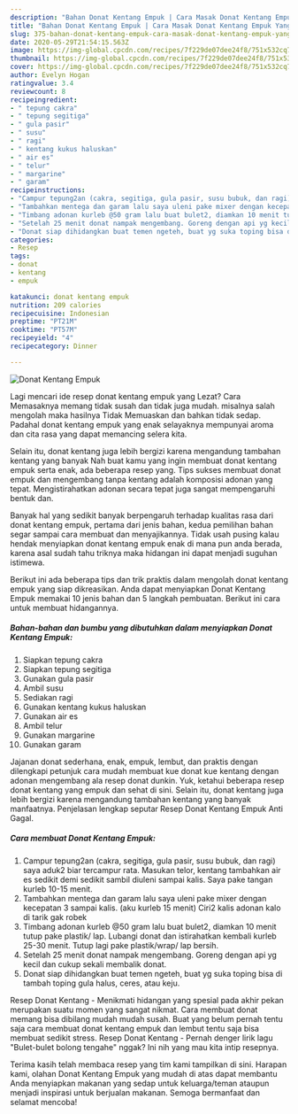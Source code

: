 ```yaml
---
description: "Bahan Donat Kentang Empuk | Cara Masak Donat Kentang Empuk Yang Mudah Dan Praktis"
title: "Bahan Donat Kentang Empuk | Cara Masak Donat Kentang Empuk Yang Mudah Dan Praktis"
slug: 375-bahan-donat-kentang-empuk-cara-masak-donat-kentang-empuk-yang-mudah-dan-praktis
date: 2020-05-29T21:54:15.563Z
image: https://img-global.cpcdn.com/recipes/7f229de07dee24f8/751x532cq70/donat-kentang-empuk-foto-resep-utama.jpg
thumbnail: https://img-global.cpcdn.com/recipes/7f229de07dee24f8/751x532cq70/donat-kentang-empuk-foto-resep-utama.jpg
cover: https://img-global.cpcdn.com/recipes/7f229de07dee24f8/751x532cq70/donat-kentang-empuk-foto-resep-utama.jpg
author: Evelyn Hogan
ratingvalue: 3.4
reviewcount: 8
recipeingredient:
- " tepung cakra"
- " tepung segitiga"
- " gula pasir"
- " susu"
- " ragi"
- " kentang kukus haluskan"
- " air es"
- " telur"
- " margarine"
- " garam"
recipeinstructions:
- "Campur tepung2an (cakra, segitiga, gula pasir, susu bubuk, dan ragi) saya aduk2 biar tercampur rata. Masukan telor, kentang tambahkan air es sedikit demi sedikit sambil diuleni sampai kalis. Saya pake tangan kurleb 10-15 menit."
- "Tambahkan mentega dan garam lalu saya uleni pake mixer dengan kecepatan 3 sampai kalis. (aku kurleb 15 menit) Ciri2 kalis adonan kalo di tarik gak robek"
- "Timbang adonan kurleb @50 gram lalu buat bulet2, diamkan 10 menit tutup pake plastik/ lap. Lubangi donat dan istirahatkan kembali kurleb 25-30 menit. Tutup lagi pake plastik/wrap/ lap bersih."
- "Setelah 25 menit donat nampak mengembang. Goreng dengan api yg kecil dan cukup sekali membalik donat."
- "Donat siap dihidangkan buat temen ngeteh, buat yg suka toping bisa di tambah toping gula halus, ceres, atau keju."
categories:
- Resep
tags:
- donat
- kentang
- empuk

katakunci: donat kentang empuk 
nutrition: 209 calories
recipecuisine: Indonesian
preptime: "PT21M"
cooktime: "PT57M"
recipeyield: "4"
recipecategory: Dinner

---
```



![Donat Kentang Empuk](https://img-global.cpcdn.com/recipes/7f229de07dee24f8/751x532cq70/donat-kentang-empuk-foto-resep-utama.jpg)

Lagi mencari ide resep donat kentang empuk yang Lezat? Cara Memasaknya memang tidak susah dan tidak juga mudah. misalnya salah mengolah maka hasilnya Tidak Memuaskan dan bahkan tidak sedap. Padahal donat kentang empuk yang enak selayaknya mempunyai aroma dan cita rasa yang dapat memancing selera kita.

Selain itu, donat kentang juga lebih bergizi karena mengandung tambahan kentang yang banyak Nah buat kamu yang ingin membuat donat kentang empuk serta enak, ada beberapa resep yang. Tips sukses membuat donat empuk dan mengembang tanpa kentang adalah komposisi adonan yang tepat. Mengistirahatkan adonan secara tepat juga sangat mempengaruhi bentuk dan.

Banyak hal yang sedikit banyak berpengaruh terhadap kualitas rasa dari donat kentang empuk, pertama dari jenis bahan, kedua pemilihan bahan segar sampai cara membuat dan menyajikannya. Tidak usah pusing kalau hendak menyiapkan donat kentang empuk enak di mana pun anda berada, karena asal sudah tahu triknya maka hidangan ini dapat menjadi suguhan istimewa.


Berikut ini ada beberapa tips dan trik praktis dalam mengolah donat kentang empuk yang siap dikreasikan. Anda dapat menyiapkan Donat Kentang Empuk memakai 10 jenis bahan dan 5 langkah pembuatan. Berikut ini cara untuk membuat hidangannya.

<!--inarticleads1-->

##### Bahan-bahan dan bumbu yang dibutuhkan dalam menyiapkan Donat Kentang Empuk:

1. Siapkan  tepung cakra
1. Siapkan  tepung segitiga
1. Gunakan  gula pasir
1. Ambil  susu
1. Sediakan  ragi
1. Gunakan  kentang kukus haluskan
1. Gunakan  air es
1. Ambil  telur
1. Gunakan  margarine
1. Gunakan  garam


Jajanan donat sederhana, enak, empuk, lembut, dan praktis dengan dilengkapi petunjuk cara mudah membuat kue donat kue kentang dengan adonan mengembang ala resep donat dunkin. Yuk, ketahui beberapa resep donat kentang yang empuk dan sehat di sini. Selain itu, donat kentang juga lebih bergizi karena mengandung tambahan kentang yang banyak manfaatnya. Penjelasan lengkap seputar Resep Donat Kentang Empuk Anti Gagal. 

<!--inarticleads2-->

##### Cara membuat Donat Kentang Empuk:

1. Campur tepung2an (cakra, segitiga, gula pasir, susu bubuk, dan ragi) saya aduk2 biar tercampur rata. Masukan telor, kentang tambahkan air es sedikit demi sedikit sambil diuleni sampai kalis. Saya pake tangan kurleb 10-15 menit.
1. Tambahkan mentega dan garam lalu saya uleni pake mixer dengan kecepatan 3 sampai kalis. (aku kurleb 15 menit) Ciri2 kalis adonan kalo di tarik gak robek
1. Timbang adonan kurleb @50 gram lalu buat bulet2, diamkan 10 menit tutup pake plastik/ lap. Lubangi donat dan istirahatkan kembali kurleb 25-30 menit. Tutup lagi pake plastik/wrap/ lap bersih.
1. Setelah 25 menit donat nampak mengembang. Goreng dengan api yg kecil dan cukup sekali membalik donat.
1. Donat siap dihidangkan buat temen ngeteh, buat yg suka toping bisa di tambah toping gula halus, ceres, atau keju.


Resep Donat Kentang - Menikmati hidangan yang spesial pada akhir pekan merupakan suatu momen yang sangat nikmat. Cara membuat donat memang bisa dibilang mudah mudah susah. Buat yang belum pernah tentu saja cara membuat donat kentang empuk dan lembut tentu saja bisa membuat sedikit stress. Resep Donat Kentang - Pernah denger lirik lagu &#34;Bulet-bulet bolong tengahe&#34; nggak? Ini nih yang mau kita intip resepnya. 

Terima kasih telah membaca resep yang tim kami tampilkan di sini. Harapan kami, olahan Donat Kentang Empuk yang mudah di atas dapat membantu Anda menyiapkan makanan yang sedap untuk keluarga/teman ataupun menjadi inspirasi untuk berjualan makanan. Semoga bermanfaat dan selamat mencoba!
